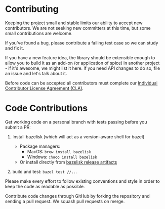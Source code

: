 # Contributing

Keeping the project small and stable limits our ability to accept new contributors. We are not
seeking new committers at this time, but some small contributions are welcome.

If you've found a bug, please contribute a failing test case so we can study and fix it.

If you have a new feature idea, the library should be extensible enough to allow you to build it
as an add-on (or application of spice) in another project - if it's awesome, we might list it here.
If you need API changes to do so, file an issue and let's talk about it.

Before code can be accepted all contributors must complete our
[Individual Contributor License Agreement (CLA)][cla].

# Code Contributions

Get working code on a personal branch with tests passing before you submit a PR:

1. Install bazelisk (which will act as a version-aware shell for bazel)
   - Package managers:
     - MacOS: `brew install bazelisk`
     - Windows: `choco install bazelisk`
   - Or install directly from [bazelisk release artifacts]

2. build and test: `bazel test //...`

Please make every effort to follow existing conventions and style in order to keep the code as
readable as possible.

Contribute code changes through GitHub by forking the repository and sending a pull request. We
squash pull requests on merge.

[cla]: https://spreadsheets.google.com/spreadsheet/viewform?formkey=dDViT2xzUHAwRkI3X3k5Z0lQM091OGc6MQ&ndplr=1
[bazelisk release artifacts]: https://github.com/bazelbuild/bazelisk/releases